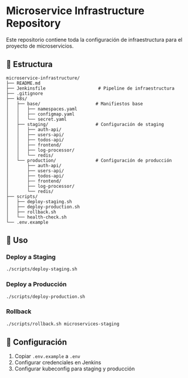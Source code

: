 # Microservice Infrastructure Repository

Este repositorio contiene toda la configuración de infraestructura para el proyecto de microservicios.

## 📁 **Estructura**

```
microservice-infrastructure/
├── README.md
├── Jenkinsfile                    # Pipeline de infraestructura
├── .gitignore
├── k8s/
│   ├── base/                     # Manifiestos base
│   │   ├── namespaces.yaml
│   │   ├── configmap.yaml
│   │   └── secret.yaml
│   ├── staging/                  # Configuración de staging
│   │   ├── auth-api/
│   │   ├── users-api/
│   │   ├── todos-api/
│   │   ├── frontend/
│   │   ├── log-processor/
│   │   └── redis/
│   └── production/               # Configuración de producción
│       ├── auth-api/
│       ├── users-api/
│       ├── todos-api/
│       ├── frontend/
│       ├── log-processor/
│       └── redis/
├── scripts/
│   ├── deploy-staging.sh
│   ├── deploy-production.sh
│   ├── rollback.sh
│   └── health-check.sh
└── .env.example
```

## 🚀 **Uso**

### **Deploy a Staging**
```bash
./scripts/deploy-staging.sh
```

### **Deploy a Producción**
```bash
./scripts/deploy-production.sh
```

### **Rollback**
```bash
./scripts/rollback.sh microservices-staging
```

## 🔧 **Configuración**

1. Copiar `.env.example` a `.env`
2. Configurar credenciales en Jenkins
3. Configurar kubeconfig para staging y producción
